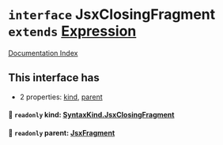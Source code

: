 # `interface` JsxClosingFragment `extends` [Expression](../interface.Expression/README.md)

[Documentation Index](../README.md)

## This interface has

- 2 properties:
[kind](#-readonly-kind-syntaxkindjsxclosingfragment),
[parent](#-readonly-parent-jsxfragment)


#### 📄 `readonly` kind: [SyntaxKind.JsxClosingFragment](../enum.SyntaxKind/README.md#jsxclosingfragment--290)



#### 📄 `readonly` parent: [JsxFragment](../interface.JsxFragment/README.md)



